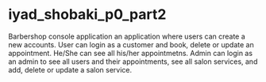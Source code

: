 # iyad_shobaki_p0_part2

Barbershop console application an application where users can create a new accounts. 
User can login as a customer and book, delete or update an appointment. He/She can see all his/her appointmetns.
Admin can login as an admin to see all users and their appointments, see all salon services, and add, delete or update a salon service.
